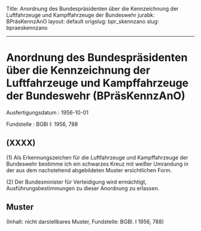 Title: Anordnung des Bundespräsidenten über die Kennzeichnung der Luftfahrzeuge und
  Kampffahrzeuge der Bundeswehr
jurabk: BPräsKennzAnO
layout: default
origslug: bpr_skennzano
slug: bpraeskennzano

---

# Anordnung des Bundespräsidenten über die Kennzeichnung der Luftfahrzeuge und Kampffahrzeuge der Bundeswehr (BPräsKennzAnO)

Ausfertigungsdatum
:   1956-10-01

Fundstelle
:   BGBl I: 1956, 788



## (XXXX)

(1) Als Erkennungszeichen für die Luftfahrzeuge und Kampffahrzeuge der
Bundeswehr bestimme ich ein schwarzes Kreuz mit weißer Umrandung in
der aus dem nachstehend abgebildeten Muster ersichtlichen Form.

(2) Der Bundesminister
für              Verteidigung wird ermächtigt, Ausführungsbestimmungen
zu dieser Anordnung zu erlassen.


## Muster

(Inhalt: nicht darstellbares Muster,
Fundstelle: BGBl. I 1956, 788)

